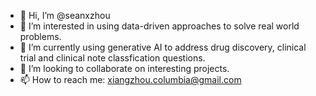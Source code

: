 - 👋 Hi, I’m @seanxzhou
- 👀 I’m interested in using data-driven approaches to solve real world problems.
- 🌱 I’m currently using generative AI to address drug discovery, clinical trial and clinical note classfication questions.
- 💞️ I’m looking to collaborate on interesting projects.
- 📫 How to reach me: xiangzhou.columbia@gmail.com

<!---
seanxzhou/seanxzhou is a ✨ special ✨ repository because its `README.md` (this file) appears on your GitHub profile.
You can click the Preview link to take a look at your changes.
--->
